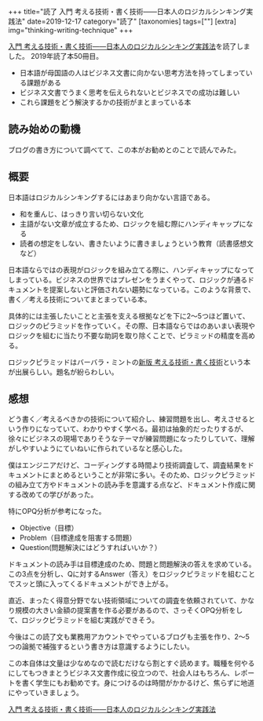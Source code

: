 +++
title="読了 入門 考える技術・書く技術――日本人のロジカルシンキング実践法"
date=2019-12-17
category="読了"
[taxonomies]
tags=[""]
[extra]
img="thinking-writing-technique"
+++

[入門 考える技術・書く技術――日本人のロジカルシンキング実践法](https://amzn.to/2Wnv3ut)を読了しました。
2019年読了本50冊目。
	
* 日本語が母国語の人はビジネス文書に向かない思考方法を持ってしまっている課題がある
* ビジネス文書でうまく思考を伝えられないとビジネスでの成功は難しい
* これら課題をどう解決するかの技術がまとまっている本

## 読み始めの動機

ブログの書き方について調べてて、この本がお勧めとのことで読んでみた。

## 概要

日本語はロジカルシンキングするにはあまり向かない言語である。

* 和を重んじ、はっきり言い切らない文化
* 主語がない文章が成立するため、ロジックを組む際にハンディキャップになる
* 読者の想定をしない、書きたいように書きましょうという教育（読書感想文など）

日本語ならではの表現がロジックを組み立てる際に、ハンディキャップになってしまっている。ビジネスの世界ではプレゼンをうまくやって、ロジックが通るドキュメントを提案しないと評価されない趨勢になっている。このような背景で、書く／考える技術についてまとまっている本。

具体的には主張したいことと主張を支える根拠などを下に2〜5つほど置いて、ロジックのピラミッドを作っていく。その際、日本語ならではのあいまい表現やロジックを組むに当たり不要な助詞を取り除くことで、ピラミッドの精度を高める。

ロジックピラミッドはバーバラ・ミントの[新版 考える技術・書く技術](https://amzn.to/2QpHMsU)という本が出展らしい。題名が紛らわしい。

## 感想

どう書く／考えるべきかの技術について紹介し、練習問題を出し、考えさせるという作りになっていて、わかりやすく学べる。最初は抽象的だったりするが、徐々にビジネスの現場でありそうなテーマが練習問題になったりしていて、理解がしやすいようにていねいに作られているなと感心した。

僕はエンジニアだけど、コーディングする時間より技術調査して、調査結果をドキュメントにまとめるということが非常に多い。そのため、ロジックピラミッドの組み立て方やドキュメントの読み手を意識する点など、ドキュメント作成に関する改めての学びがあった。

特にOPQ分析が参考になった。

* Objective（目標）
* Problem（目標達成を阻害する問題）
* Question(問題解決にはどうすればいいか？）

ドキュメントの読み手は目標達成のため、問題と問題解決の答えを求めている。この3点を分析し、Qに対するAnswer（答え）をロジックピラミッドを組むことでスッと頭に入ってくるドキュメントができ上がる。

直近、まったく得意分野でない技術領域についての調査を依頼されていて、かなり規模の大きい金額の提案書を作る必要があるので、さっそくOPQ分析をして、ロジックピラミッドを組む実践ができそう。

今後はこの読了文も業務用アカウントでやっているブログも主張を作り、2〜5つの論拠で補強するという書き方は意識するようにしたい。

この本自体は文量は少なめなので読むだけなら割とすぐ読めます。職種を何やるにしてもつきまとうビジネス文書作成に役立つので、社会人はもちろん、レポートを書く学生にもお勧めです。身につけるのは時間がかかるけど、焦らずに地道にやっていきましょう。

[入門 考える技術・書く技術――日本人のロジカルシンキング実践法](https://amzn.to/2Wnv3ut)
